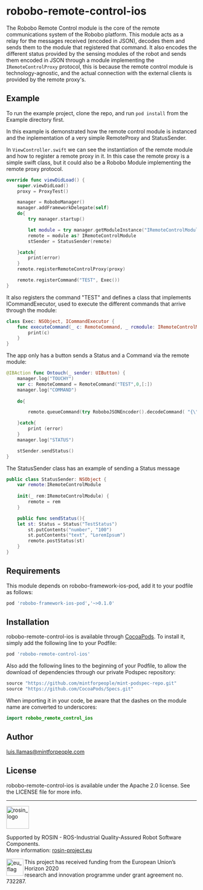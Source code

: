 # robobo-remote-control-ios

The Robobo Remote Control module is the core of the remote communications system of the Robobo platform. This module acts as a relay for the messages received (encoded in JSON), decodes them and sends them to the module that registered that command. It also encodes the different status provided by the sensing modules of the robot and sends them encoded in JSON through a module implementing the ```IRemoteControlProxy``` protocol, this is because the remote control module is technology-agnostic, and the actual connection with the external clients is provided by the remote proxy's. 



## Example

To run the example project, clone the repo, and run `pod install` from the Example directory first.

In this example is demonstrated how the remote control module is instanced and the inplementation of a very simple RemoteProxy and StatusSender.

In  ```ViewController.swift``` we can see the instantiation of the remote module and how to register a remote proxy in it. In this case the remote proxy is a simple swift class, but it could also be a Robobo Module implementing the remote proxy protocol.


```swift
override func viewDidLoad() {
    super.viewDidLoad()
    proxy = ProxyTest()

    manager = RoboboManager()
    manager.addFrameworkDelegate(self)
    do{
        try manager.startup()

        let module = try manager.getModuleInstance("IRemoteControlModule")
        remote = module as? IRemoteControlModule
        stSender = StatusSender(remote)

    }catch{
        print(error)
    }
    remote.registerRemoteControlProxy(proxy)

    remote.registerCommand("TEST", Exec())
}
```

It also registers the command "TEST" and defines a class that implements ICommandExecutor, used to execute the different commands that arrive through the module:

```swift
class Exec: NSObject, ICommandExecutor {
    func executeCommand(_ c: RemoteCommand, _ rcmodule: IRemoteControlModule) {
        print(c)
    }
}
```

The app only has a button sends a Status and a Command via the remote module:

```swift
@IBAction func Ontouch(_ sender: UIButton) {
    manager.log("TOUCHY")
    var c: RemoteCommand = RemoteCommand("TEST",0,[:])
    manager.log("COMMAND")
    
    do{

        remote.queueCommand(try RoboboJSONEncoder().decodeCommand( "{\"name\":\"MOVE\",\"parameters\":{},\"id\":\(1)}"))

    }catch{
        print (error)
    }
    manager.log("STATUS")

    stSender.sendStatus()
}
```

The StatusSender class has an example of sending a Status message

```swift
public class StatusSender: NSObject {
    var remote:IRemoteControlModule
    
    init(_ rem:IRemoteControlModule) {
        remote = rem
    }

    public func sendStatus(){
    let st: Status = Status("TestStatus")
        st.putContents("number", "100")
        st.putContents("text", "LoremIpsum")
        remote.postStatus(st)
    }
}
```


## Requirements

This module depends on robobo-framework-ios-pod, add it to your podfile as follows:

```ruby
pod 'robobo-framework-ios-pod','~>0.1.0'
```

## Installation

robobo-remote-control-ios is available through [CocoaPods](https://cocoapods.org). To install
it, simply add the following line to your Podfile:

```ruby
pod 'robobo-remote-control-ios'
```

Also add the following lines to the beginning of your Podfile, to allow the download of dependencies through our private Podspec repository:

```ruby
source "https://github.com/mintforpeople/mint-podspec-repo.git"
source "https://github.com/CocoaPods/Specs.git"
```

When importing it in your code, be aware that the dashes on the module name are converted to underscores:

```swift
import robobo_remote_control_ios
```

## Author

luis.llamas@mintforpeople.com

## License

robobo-remote-control-ios is available under the Apache 2.0 license. See the LICENSE file for more info.

***
<!-- 
    ROSIN acknowledgement from the ROSIN press kit
    @ https://github.com/rosin-project/press_kit
-->

<a href="http://rosin-project.eu">
  <img src="http://rosin-project.eu/wp-content/uploads/rosin_ack_logo_wide.png" 
       alt="rosin_logo" height="60" >
</a>

Supported by ROSIN - ROS-Industrial Quality-Assured Robot Software Components.  
More information: <a href="http://rosin-project.eu">rosin-project.eu</a>

<img src="http://rosin-project.eu/wp-content/uploads/rosin_eu_flag.jpg" 
     alt="eu_flag" height="45" align="left" >  

This project has received funding from the European Union’s Horizon 2020  
research and innovation programme under grant agreement no. 732287. 

